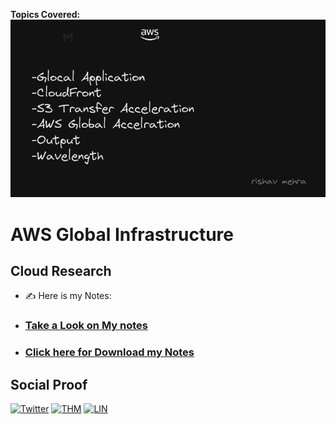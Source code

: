 <!-- This template removes the micro tutorial for a quicker post and removes images for a full template check out the 000-DAY-ARTICLE-LONG-TEMPLATE.MD-->

**Topics Covered:**
![placeholder image](https://github.com/rishavmehra/100DaysofCloud/blob/main/Journey/019/day19.png)

# AWS Global Infrastructure

## Cloud Research

- ✍️ Here is my Notes:
-   <h3><a href="https://github.com/rishavmehra/100DaysofCloud/blob/main/Notes/Day19.pdf"> Take a Look on My notes</a></h3>
-    <h3><a href="https://github.com/rishavmehra/100DaysofCloud/raw/main/Notes/Day19.pdf"> Click here for Download my Notes</a></h3>

## Social Proof

[![Twitter](https://img.shields.io/badge/-Twitter-000000?style=flat&logo=Twitter&logoColor=00acee)](https://twitter.com/rishavmehraa)
  [![THM](https://img.shields.io/badge/-TryHackMe-000000?style=flat&logo=icloud&logoColor=gray)](https://tryhackme.com/p/rishavmehra)  [![LIN](https://img.shields.io/badge/LinkedIn-0077B5?style=for-the-badge&logo=linkedin&logoColor=white)](https://www.linkedin.com/in/rishavmehra/)
